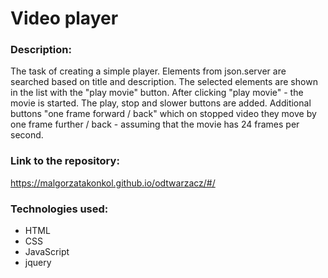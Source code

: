 # Video player

### Description:
The task of creating a simple player. Elements from json.server are searched based on title and description. The selected elements are shown in the list with the "play movie" button.
After clicking "play movie" - the movie is started. The play, stop and slower buttons are added.
Additional buttons "one frame forward / back" which on stopped video they move by one frame further / back - assuming that the movie has 24 frames per second.

### Link to the repository:
https://malgorzatakonkol.github.io/odtwarzacz/#/

### Technologies used:
* HTML
* CSS
* JavaScript
* jquery
